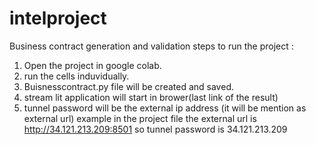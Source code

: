 # intelproject
Business contract generation and validation
steps to run the project :
1. Open the project in google colab.
2. run the cells induvidually.
3. Buisnesscontract.py file will be created and saved.
4. stream lit application will start in brower(last link of the result)
5. tunnel password will be the external ip address (it will be mention as external url)
example in the project file the external url is http://34.121.213.209:8501 so tunnel password is 34.121.213.209
